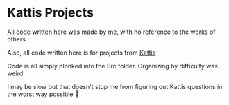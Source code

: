 # Kattis Projects
All code written here was made by me, with no reference to the works of others

Also, all code written here is for projects from [Kattis](https://open.kattis.com/)

Code is all simply plonked into the Src folder. Organizing by difficulty was weird

I may be slow but that doesn't stop me from figuring out Kattis questions in the worst way possible 🦕
